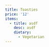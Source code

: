 ```yaml
---
title: Toasties
price: '12'
items:
  - title: asdf
    desc: asdf
    dietary:
      - Vegetarian
---
```


